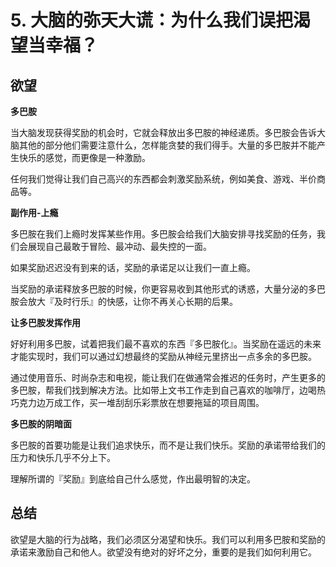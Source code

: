 # 5. 大脑的弥天大谎：为什么我们误把渴望当幸福？

## 欲望

**多巴胺**

当大脑发现获得奖励的机会时，它就会释放出多巴胺的神经递质。多巴胺会告诉大脑其他的部分他们需要注意什么，怎样能贪婪的我们得手。大量的多巴胺并不能产生快乐的感觉，而更像是一种激励。

任何我们觉得让我们自己高兴的东西都会刺激奖励系统，例如美食、游戏、半价商品等。

**副作用-上瘾**

多巴胺在我们上瘾时发挥某些作用。多巴胺会给我们大脑安排寻找奖励的任务，我们会展现自己最敢于冒险、最冲动、最失控的一面。

如果奖励迟迟没有到来的话，奖励的承诺足以让我们一直上瘾。

当奖励的承诺释放多巴胺的时候，你更容易收到其他形式的诱惑，大量分泌的多巴胺会放大『及时行乐』的快感，让你不再关心长期的后果。

**让多巴胺发挥作用**

好好利用多巴胺，试着把我们最不喜欢的东西『多巴胺化』。当奖励在遥远的未来才能实现时，我们可以通过幻想最终的奖励从神经元里挤出一点多余的多巴胺。

通过使用音乐、时尚杂志和电视，能让我们在做通常会推迟的任务时，产生更多的多巴胺，帮我们找到解决方法。比如带上文书工作走到自己喜欢的咖啡厅，边喝热巧克力边万成工作，买一堆刮刮乐彩票放在想要拖延的项目周围。

**多巴胺的阴暗面**

多巴胺的首要功能是让我们追求快乐，而不是让我们快乐。奖励的承诺带给我们的压力和快乐几乎不分上下。

理解所谓的『奖励』到底给自己什么感觉，作出最明智的决定。

## 总结

欲望是大脑的行为战略，我们必须区分渴望和快乐。我们可以利用多巴胺和奖励的承诺来激励自己和他人。欲望没有绝对的好坏之分，重要的是我们如何利用它。

